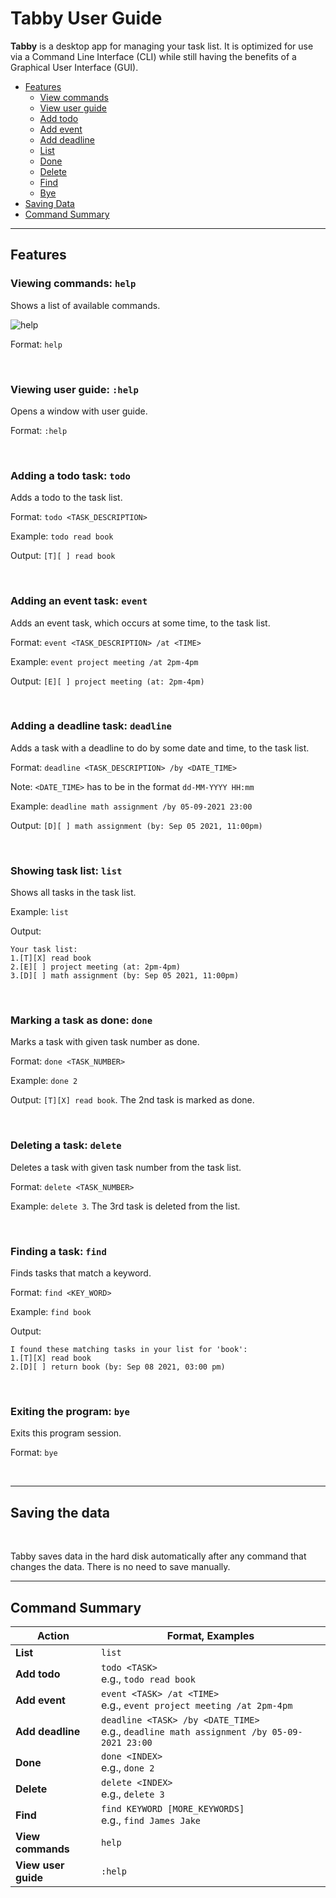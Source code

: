 # Tabby User Guide

**Tabby** is a desktop app for managing your task list. It is optimized for use via a Command Line Interface (CLI) while still having the benefits of a Graphical User Interface (GUI).

- [Features](#features)
  - [View commands](#view-commands)
  - [View user guide](#view-ug)
  - [Add todo](#todo)
  - [Add event](#event)
  - [Add deadline](#deadline)
  - [List](#list)
  - [Done](#done)
  - [Delete](#delete)
  - [Find](#find)
  - [Bye](#bye)
- [Saving Data](#saving-data)
- [Command Summary](#command-summary)


---

## Features <a name="features"></a>


### Viewing commands: `help` <a name="view-commands"></a>

Shows a list of available commands.

![help](https://user-images.githubusercontent.com/35279431/133550167-0ec47c24-cd50-45d0-9f1d-0ad33e216b40.png)

Format: `help`

<br />

### Viewing user guide: `:help` <a name="view-ug"></a>

Opens a window with user guide.

Format: `:help`

<br />

### Adding a todo task: `todo` <a name="todo"></a>

Adds a todo to the task list.

Format: `todo <TASK_DESCRIPTION>`

Example: `todo read book`

Output: `[T][ ] read book`

<br />

### Adding an event task: `event` <a name="event"></a>

Adds an event task, which occurs at some time, to the task list.

Format: `event <TASK_DESCRIPTION> /at <TIME>`

Example: `event project meeting /at 2pm-4pm`

Output: `[E][ ] project meeting (at: 2pm-4pm)`

<br />

### Adding a deadline task: `deadline` <a name="deadline"></a>

Adds a task with a deadline to do by some date and time, to the task list.

Format: `deadline <TASK_DESCRIPTION> /by <DATE_TIME>`

Note: `<DATE_TIME>` has to be in the format `dd-MM-YYYY HH:mm`

Example: `deadline math assignment /by 05-09-2021 23:00`

Output: `[D][ ] math assignment (by: Sep 05 2021, 11:00pm)`

<br />

### Showing task list: `list` <a name="list"></a>

Shows all tasks in the task list.

Example: `list`

Output:
```
Your task list:
1.[T][X] read book
2.[E][ ] project meeting (at: 2pm-4pm)
3.[D][ ] math assignment (by: Sep 05 2021, 11:00pm)
```

<br />


### Marking a task as done: `done` <a name="done"></a>

Marks a task with given task number as done.

Format: `done <TASK_NUMBER>`

Example: `done 2`

Output: `[T][X] read book`. The 2nd task is marked as done.

<br />

### Deleting a task: `delete` <a name="delete"></a>

Deletes a task with given task number from the task list.

Format: `delete <TASK_NUMBER>`

Example: `delete 3`. The 3rd task is deleted from the list.

<br />

### Finding a task: `find` <a name="find"></a>

Finds tasks that match a keyword.

Format: `find <KEY_WORD>`

Example: `find book`

Output:
```
I found these matching tasks in your list for 'book':
1.[T][X] read book
2.[D][ ] return book (by: Sep 08 2021, 03:00 pm)
```

<br />

### Exiting the program: `bye` <a name="bye"></a>

Exits this program session.

Format: `bye`

<br />

---
## Saving the data <a name="saving-data"></a>
<br />

Tabby saves data in the hard disk automatically after any command that changes the data. There is no need to save manually.

---
## Command Summary <a name="command-summary"></a>

Action | Format, Examples
--------|------------------
**List** | `list`
**Add todo** | `todo <TASK>` <br> e.g., `todo read book`
**Add event** | `event <TASK> /at <TIME>` <br> e.g., `event project meeting /at 2pm-4pm`
**Add deadline** | `deadline <TASK> /by <DATE_TIME>` <br> e.g., `deadline math assignment /by 05-09-2021 23:00 `
**Done** | `done <INDEX>` <br> e.g., `done 2`
**Delete** | `delete <INDEX>`<br> e.g., `delete 3`
**Find** | `find KEYWORD [MORE_KEYWORDS]`<br> e.g., `find James Jake`
**View commands** | `help`
**View user guide** | `:help`

